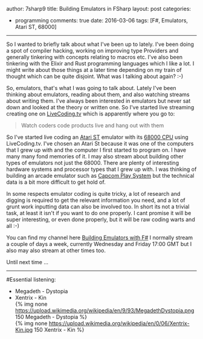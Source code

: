author: 7sharp9
title: Building Emulators in FSharp
layout: post
categories:
  - programming
comments: true
date: 2016-03-06
tags: [F#, Emulators, Atari ST, 68000]
---
So I wanted to briefly talk about what I've been up to lately.   I've been doing a spot of compiler hacking, working on improving type Providers and generally tinkering with concepts relating to macros etc.  I've also been tinkering with the Elixir and Rust programming languages which I like a lot.  I might write about those things at a later time depending on my train of thought which can be quite disjoint.  What was I talking about again?  :-)  
<!-- more -->

So, emulators, that's what I was going to talk about.  Lately I've been thinking about emulators, reading about them, and also watching streams about writing them.  I've always been interested in emulators but never sat down and looked at the theory or written one.  So I've started live streaming creating one on [LiveCoding.tv][1] which is apparently where you go to:  

>Watch coders code products live and hang out with them

So I've started live coding an [Atari ST][4] emulator with its [68000 CPU][2] using LiveCoding.tv.  I've chosen an Atari St because it was one of the computers that I grew up with and the computer I first started to program on.  I have many many fond memories of it.  I may also stream about building other types of emulators not just the 68000.  There are plenty of interesting hardware systems and processor types that I grew up with.  I was thinking of building an arcade emulator such as [Capcom Play System][5] but the technical data is a bit more difficult to get hold of.  

In some respects emulator coding is quite tricky, a lot of research and digging is required to get the relevant information you need, and a lot of grunt work inputting data can also be involved too.  In short its not a trivial task, at least it isn't if you want to do one properly.  I cant promise it will be super interesting, or even done properly, but it will be raw coding warts and all :-)

You can find my channel here [Building Emulators with F#][3] I normally stream a couple of days a week, currently Wednesday and Friday 17:00 GMT but I also may also stream at other times too.

Until next time ...

* * *  

#Essential listening:  
   * Megadeth - Dystopia  
   * Xentrix - Kin  
{% img none https://upload.wikimedia.org/wikipedia/en/9/93/MegadethDystopia.png 150 Megadeth - Dystopia %}  
{% img none https://upload.wikimedia.org/wikipedia/en/0/06/Xentrix-Kin.jpg 150 Xentrix - Kin %} 


[1]:https://www.livecoding.tv/livestreams/
[2]:https://en.wikipedia.org/wiki/Motorola_68000
[3]:https://www.livecoding.tv/7sharp9/
[4]:https://en.wikipedia.org/wiki/Atari_ST
[5]:https://en.wikipedia.org/wiki/CP_System